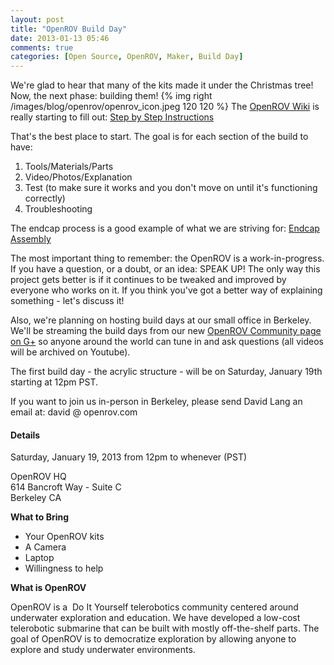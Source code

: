 ```yaml
---
layout: post
title: "OpenROV Build Day"
date: 2013-01-13 05:46
comments: true
categories: [Open Source, OpenROV, Maker, Build Day]
---
```


We're glad to hear that many of the kits made it under the Christmas tree! Now, the next phase: building them!
{% img right /images/blog/openrov/openrov_icon.jpeg 120 120 %}
The [OpenROV Wiki](http://wiki.openrov.com) is really starting to fill out: [Step by Step Instructions](http://wiki.openrov.com/index.php/Assembly#Step_by_step_instructions)

That's the best place to start. The goal is for each section of the build to have:
<!-- more -->
1. Tools/Materials/Parts
2. Video/Photos/Explanation
3. Test (to make sure it works and you don't move on until it's functioning correctly)
4. Troubleshooting 

The endcap process is a good example of what we are striving for: [Endcap Assembly](http://wiki.openrov.com/index.php/Assembling_and_Gluing_the_end_caps)

The most important thing to remember: the OpenROV is a work-in-progress. If you have a question, or a doubt, or an idea: SPEAK UP! The only way this project gets better is if it continues to be tweaked and improved by everyone who works on it. If you think you've got a better way of explaining something - let's discuss it!

Also, we're planning on hosting build days at our small office in Berkeley. We'll be streaming the build days from our new [OpenROV Community page on G+](https://plus.google.com/u/1/communities/116561282178440599596) so anyone around the world can tune in and ask questions (all videos will be archived on Youtube). 

The first build day - the acrylic structure - will be on Saturday, January 19th starting at 12pm PST. 

If you want to join us in-person in Berkeley, please send David Lang an email at: david @ openrov.com

#### Details
Saturday, January 19, 2013 from 12pm to whenever (PST)

OpenROV HQ<br>
614 Bancroft Way - Suite C<br>
Berkeley CA<br>

__What to Bring__

* Your OpenROV kits
* A Camera
* Laptop
* Willingness to help

__What is OpenROV__

OpenROV is a  Do It Yourself telerobotics community centered around underwater exploration and education. We have developed a low-cost telerobotic submarine that can be built with mostly off-the-shelf parts. The goal of OpenROV is to democratize exploration by allowing anyone to explore and study underwater environments.

